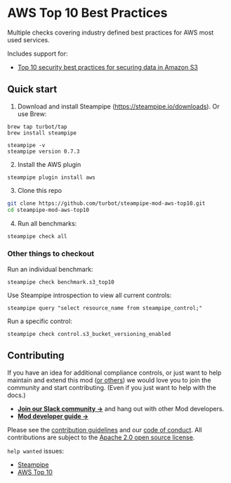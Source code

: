 # AWS Top 10 Best Practices

Multiple checks covering industry defined best practices for AWS most used services.

Includes support for:

- [Top 10 security best practices for securing data in Amazon S3](https://aws.amazon.com/blogs/security/top-10-security-best-practices-for-securing-data-in-amazon-s3/)

## Quick start

1. Download and install Steampipe (https://steampipe.io/downloads). Or use Brew:

```shell
brew tap turbot/tap
brew install steampipe

steampipe -v
steampipe version 0.7.3
```

2. Install the AWS plugin

```shell
steampipe plugin install aws
```

3. Clone this repo

```sh
git clone https://github.com/turbot/steampipe-mod-aws-top10.git
cd steampipe-mod-aws-top10
```

4. Run all benchmarks:

```shell
steampipe check all
```

### Other things to checkout

Run an individual benchmark:

```shell
steampipe check benchmark.s3_top10
```

Use Steampipe introspection to view all current controls:

```
steampipe query "select resource_name from steampipe_control;"
```

Run a specific control:

```shell
steampipe check control.s3_bucket_versioning_enabled
```

## Contributing

If you have an idea for additional compliance controls, or just want to help maintain and extend this mod ([or others](https://github.com/topics/steampipe-mod)) we would love you to join the community and start contributing. (Even if you just want to help with the docs.)

- **[Join our Slack community →](https://join.slack.com/t/steampipe/shared_invite/zt-oij778tv-lYyRTWOTMQYBVAbtPSWs3g)** and hang out with other Mod developers.
- **[Mod developer guide →](https://steampipe.io/docs/using-steampipe/writing-controls)**

Please see the [contribution guidelines](https://github.com/turbot/steampipe/blob/main/CONTRIBUTING.md) and our [code of conduct](https://github.com/turbot/steampipe/blob/main/CODE_OF_CONDUCT.md). All contributions are subject to the [Apache 2.0 open source license](https://github.com/turbot/steampipe-mod-aws-top10/blob/main/LICENSE).

`help wanted` issues:

- [Steampipe](https://github.com/turbot/steampipe/labels/help%20wanted)
- [AWS Top 10](https://github.com/turbot/steampipe-mod-aws-top10/labels/help%20wanted)
